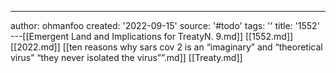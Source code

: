---
author: ohmanfoo
created: '2022-09-15'
source: '#todo'
tags: ''
title: '1552'
---[[Emergent Land and Implications for TreatyN. 9.md]]
[[1552.md]]
[[2022.md]]
[[ten reasons why sars cov 2 is an “imaginary” and “theoretical virus”  “they never isolated the virus””.md]]
[[Treaty.md]]
